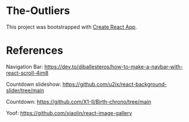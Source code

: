 # The-Outliers

This project was bootstrapped with [Create React App](https://github.com/facebook/create-react-app).

# References

Navigation Bar: https://dev.to/diballesteros/how-to-make-a-navbar-with-react-scroll-4im8

Countdown slideshow: https://github.com/u2ix/react-background-slider/tree/main

Countdown: https://github.com/X1-Il/Birth-chrono/tree/main

Yoof: https://github.com/xiaolin/react-image-gallery
